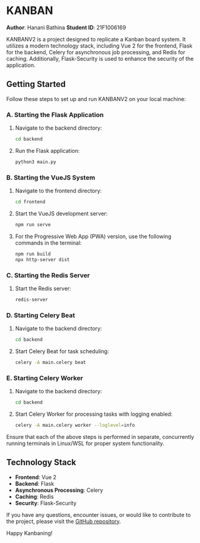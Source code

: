 # KANBAN

**Author**: Hanani Bathina
**Student ID**: 21F1006169

KANBANV2 is a project designed to replicate a Kanban board system. It utilizes a modern technology stack, including Vue 2 for the frontend, Flask for the backend, Celery for asynchronous job processing, and Redis for caching. Additionally, Flask-Security is used to enhance the security of the application.

## Getting Started

Follow these steps to set up and run KANBANV2 on your local machine:

### A. Starting the Flask Application

1. Navigate to the backend directory:
   ```bash
   cd backend
   ```

2. Run the Flask application:
   ```bash
   python3 main.py
   ```

### B. Starting the VueJS System

1. Navigate to the frontend directory:
   ```bash
   cd frontend
   ```

2. Start the VueJS development server:
   ```bash
   npm run serve
   ```

3. For the Progressive Web App (PWA) version, use the following commands in the terminal:
   ```bash
   npm run build
   npx http-server dist
   ```

### C. Starting the Redis Server

1. Start the Redis server:
   ```bash
   redis-server
   ```

### D. Starting Celery Beat

1. Navigate to the backend directory:
   ```bash
   cd backend
   ```

2. Start Celery Beat for task scheduling:
   ```bash
   celery -A main.celery beat
   ```

### E. Starting Celery Worker

1. Navigate to the backend directory:
   ```bash
   cd backend
   ```

2. Start Celery Worker for processing tasks with logging enabled:
   ```bash
   celery -A main.celery worker --loglevel=info
   ```

Ensure that each of the above steps is performed in separate, concurrently running terminals in Linux/WSL for proper system functionality.

## Technology Stack

- **Frontend**: Vue 2
- **Backend**: Flask
- **Asynchronous Processing**: Celery
- **Caching**: Redis
- **Security**: Flask-Security

If you have any questions, encounter issues, or would like to contribute to the project, please visit the [GitHub repository](https://github.com/hanani8/KANBANV2).

Happy Kanbaning!
